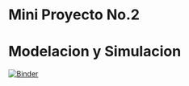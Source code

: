 # Mini Proyecto No.2
# Modelacion y Simulacion


[![Binder](https://mybinder.org/badge_logo.svg)](https://mybinder.org/v2/gh/kamiryu-sama/ModSim_Mini2/HEAD)
